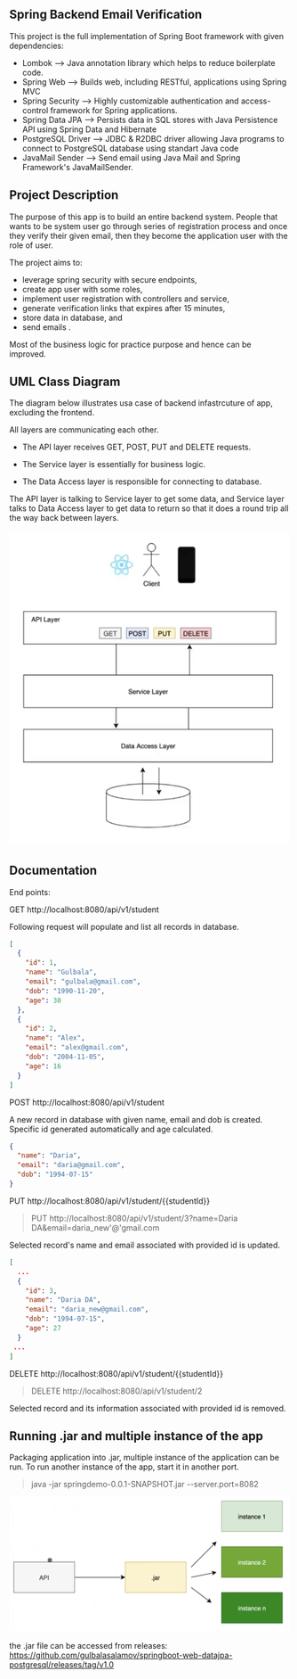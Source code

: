 ## Spring Backend Email Verification 
This project is the full implementation of Spring Boot framework with given dependencies:
- Lombok --> Java annotation library which helps to reduce boilerplate code.
- Spring Web --> Builds web, including RESTful, applications using Spring MVC
- Spring Security --> Highly customizable authentication and access-control framework for Spring applications.
- Spring Data JPA --> Persists data in SQL stores with Java Persistence API using Spring Data and Hibernate
- PostgreSQL Driver --> JDBC & R2DBC driver allowing Java programs to connect to PostgreSQL database using standart Java code
- JavaMail Sender --> Send email using Java Mail and Spring Framework's JavaMailSender.

## Project Description

The purpose of this app is to build an entire backend system. People that wants to be system user go through series of registration process and 
once they verify their given email, then they become the application user with the role of user. 

The project aims to:

- leverage spring security with secure endpoints, 
- create app user with some roles, 
- implement user registration with controllers and service, 
- generate verification links that expires after 15 minutes,
- store data in database, and
- send emails .

Most of the business logic for practice purpose and hence can be improved.  


## UML Class Diagram

The diagram below illustrates usa case of backend infastrcuture of app, excluding the frontend. 

All layers are communicating each other. 

- The API layer receives GET, POST, PUT and DELETE requests. 

- The Service layer is essentially for business logic. 

- The Data Access layer is responsible for connecting to database. 

The API layer is talking to Service layer to get some data, and Service layer talks to Data Access layer to get data to return so that it does a round trip all the way back between layers.

![Intro Page](https://github.com/gulbalasalamov/springboot-web-datajpa-postgresql/blob/master/docs/diagram.png)

## Documentation
End points:

GET http://localhost:8080/api/v1/student

Following request will populate and list all records in database.

```json
[
  {
    "id": 1,
    "name": "Gulbala",
    "email": "gulbala@gmail.com",
    "dob": "1990-11-20",
    "age": 30
  },
  {
    "id": 2,
    "name": "Alex",
    "email": "alex@gmail.com",
    "dob": "2004-11-05",
    "age": 16
  }
]
```
POST http://localhost:8080/api/v1/student

A new record in database with given name, email and dob is created. Specific id generated automatically and age calculated.


```json
{
  "name": "Daria",
  "email": "daria@gmail.com",
  "dob": "1994-07-15"
}
```

PUT http://localhost:8080/api/v1/student/{{studentId}}
> PUT ht<span>tp://localhost:8080/api/v1/student/3?name=Daria DA&email=daria_new'@'gmail.com
 
 Selected record's name and email associated with provided id is updated.

```json
[
  ...
  {
    "id": 3,
    "name": "Daria DA",
    "email": "daria_new@gmail.com",
    "dob": "1994-07-15",
    "age": 27
  }
 ...
]
```

DELETE http://localhost:8080/api/v1/student/{{studentId}}
 > DELETE ht<span>tp://localhost:8080/api/v1/student/2
 
Selected record and its information associated with provided id is removed.
 
## Running .jar and multiple instance of the app 


Packaging application into .jar, multiple instance of the application can be run. To run another instance of the app, start it in another port. 
  
 > java -jar springdemo-0.0.1-SNAPSHOT.jar --server.port=8082 
 
 ![Intro Page](https://github.com/gulbalasalamov/springboot-web-datajpa-postgresql/blob/master/docs/jar_instances.png)

the .jar file can be accessed from releases: https://github.com/gulbalasalamov/springboot-web-datajpa-postgresql/releases/tag/v1.0



